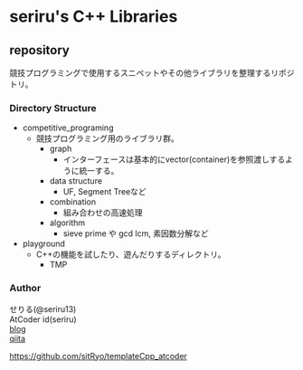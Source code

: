 # seriru's C++ Libraries

## repository  
競技プログラミングで使用するスニペットやその他ライブラリを整理するリポジトリ。  

### Directory Structure  

  - competitive_programing  
    - 競技プログラミング用のライブラリ群。  
      - graph  
        - インターフェースは基本的にvector(container)を参照渡しするように統一する。  
      - data structure
        - UF, Segment Treeなど  
      - combination
        - 組み合わせの高速処理
      - algorithm  
        - sieve prime や gcd lcm, 素因数分解など  
  - playground  
    - C++の機能を試したり、遊んだりするディレクトリ。  
      - TMP

### Author  
せりる(@seriru13)  
AtCoder id(seriru)  
[blog](https://ryo-s1126.hatenablog.com/)  
[qiita](https://qiita.com/seriru13)  
  
https://github.com/sitRyo/templateCpp_atcoder